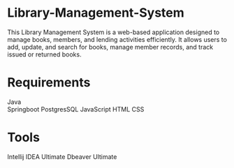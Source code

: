 # Library-Management-System
This Library Management System is a web-based application designed to manage books, members, and lending activities efficiently. It allows users to add, update, and search for books, manage member records, and track issued or returned books.

# Requirements
Java  
Springboot
PostgresSQL
JavaScript
HTML
CSS

# Tools
Intellij IDEA Ultimate
Dbeaver Ultimate
